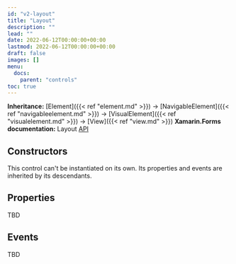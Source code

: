 ```yaml
---
id: "v2-layout"
title: "Layout"
description: ""
lead: ""
date: 2022-06-12T00:00:00+00:00
lastmod: 2022-06-12T00:00:00+00:00
draft: false
images: []
menu:
  docs:
    parent: "controls"
toc: true
---
```


**Inheritance:** [Element]({{< ref "element.md" >}}) -> [NavigableElement]({{< ref "navigableelement.md" >}}) -> [VisualElement]({{< ref "visualelement.md" >}}) -> [View]({{< ref "view.md" >}})
**Xamarin.Forms documentation:** Layout [API](https://docs.microsoft.com/en-us/dotnet/api/xamarin.forms.layout)

## Constructors

This control can't be instantiated on its own. Its properties and events are inherited by its descendants.

## Properties

TBD

## Events

TBD
